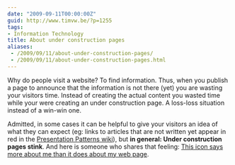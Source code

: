 ```yaml
---
date: "2009-09-11T00:00:00Z"
guid: http://www.timvw.be/?p=1255
tags:
- Information Technology
title: About under construction pages
aliases:
 - /2009/09/11/about-under-construction-pages/
 - /2009/09/11/about-under-construction-pages.html
---
```

Why do people visit a website? To find information. Thus, when you publish a page to announce that the information is not there (yet) you are wasting your visitors time. Instead of creating the actual content you wasted time while your were creating an under construction page. A loss-loss situation instead of a win-win one.

Admitted, in some cases it can be helpful to give your visitors an idea of what they can expect (eg: links to articles that are not written yet appear in red in the [Presentation Patterns wiki](http://www.jeremydmiller.com/ppatterns/Default.aspx?Page=MainPage&AspxAutoDetectCookieSupport=1)), but **in general: Under construction pages stink**. And here is someone who shares that feeling: [This icon says more about me than it does about my web page](http://www.cs.utah.edu/~gk/atwork/).
